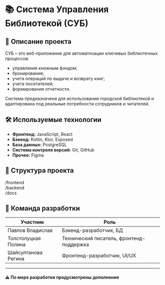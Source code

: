 # 📚 Система Управления Библиотекой (СУБ)

## 🧾 Описание проекта
СУБ – это веб-приложение для автоматизации ключевых библиотечных процессов:
- управления книжным фондом;
- бронирования;
- учета операций по выдаче и возврату книг;
- учета посетителей;
- формирования отчетности.

Система предназначена для использования городской библиотекой и адаптирована под реальные потребности сотрудников и читателей.

## 🛠️ Используемые технологии
- **Фронтенд:** JavaScript, React
- **Бэкенд:** Kotlin, Ktor, Exposed
- **База данных:** PostgreSQL
- **Система контроля версий:** Git, GitHub
- **Прочее:** Figma

## 📂 Структура проекта
/frontend<br>
/backend<br>
/docs

## 👥 Команда разработки

| Участник           | Роль                                       |
|--------------------|--------------------------------------------|
| Павлов Владислав   | Бэкенд-разработчик, БД                     |
| Толстолуцкая Полина| Технический писатель, фронтенд-поддержка   |
| Шайсултанова Регина| Фронтенд-разработчик, UI/UX                |

---

#### ⚠️ По мере разработки предусмотрены дополнения
